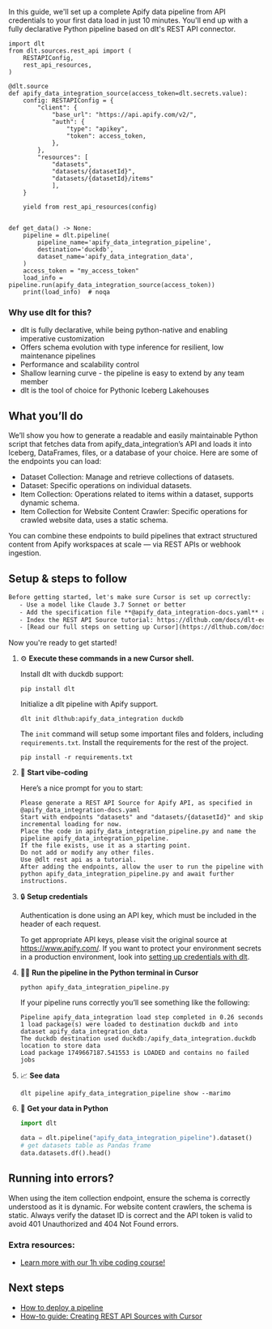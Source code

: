 In this guide, we'll set up a complete Apify data pipeline from API credentials to your first data load in just 10 minutes. You'll end up with a fully declarative Python pipeline based on dlt's REST API connector.

```python-outcome
import dlt
from dlt.sources.rest_api import (
    RESTAPIConfig,
    rest_api_resources,
)

@dlt.source
def apify_data_integration_source(access_token=dlt.secrets.value):
    config: RESTAPIConfig = {
        "client": {
            "base_url": "https://api.apify.com/v2/",
            "auth": {
                "type": "apikey",
                "token": access_token,
            },
        },
        "resources": [
            "datasets",
            "datasets/{datasetId}",
            "datasets/{datasetId}/items"
            ],
    }

    yield from rest_api_resources(config)


def get_data() -> None:
    pipeline = dlt.pipeline(
        pipeline_name='apify_data_integration_pipeline',
        destination='duckdb',
        dataset_name='apify_data_integration_data', 
    )
    access_token = "my_access_token"
    load_info = pipeline.run(apify_data_integration_source(access_token))
    print(load_info)  # noqa
```

### Why use dlt for this?

- dlt is fully declarative, while being python-native and enabling imperative customization
- Offers schema evolution with type inference for resilient, low maintenance pipelines
- Performance and scalability control
- Shallow learning curve - the pipeline is easy to extend by any team member
- dlt is the tool of choice for Pythonic Iceberg Lakehouses

## What you’ll do

We’ll show you how to generate a readable and easily maintainable Python script that fetches data from apify_data_integration’s API and loads it into Iceberg, DataFrames, files, or a database of your choice. Here are some of the endpoints you can load:

- Dataset Collection: Manage and retrieve collections of datasets.
- Dataset: Specific operations on individual datasets.
- Item Collection: Operations related to items within a dataset, supports dynamic schema.
- Item Collection for Website Content Crawler: Specific operations for crawled website data, uses a static schema.

You can combine these endpoints to build pipelines that extract structured content from Apify workspaces at scale — via REST APIs or webhook ingestion.

## Setup & steps to follow

```default
Before getting started, let's make sure Cursor is set up correctly:
   - Use a model like Claude 3.7 Sonnet or better
   - Add the specification file **@apify_data_integration-docs.yaml** as context
   - Index the REST API Source tutorial: https://dlthub.com/docs/dlt-ecosystem/verified-sources/rest_api/ and add it to context as **@dlt rest api**
   - [Read our full steps on setting up Cursor](https://dlthub.com/docs/dlt-ecosystem/llm-tooling/cursor-restapi#23-configuring-cursor-with-documentation)
```

Now you're ready to get started! 

1. ⚙️ **Execute these commands in a new Cursor shell.**
    
    Install dlt with duckdb support:
    ```shell
    pip install dlt
    ```

    Initialize a dlt pipeline with Apify support.
    ```shell
    dlt init dlthub:apify_data_integration duckdb
    ```

    The `init` command will setup some important files and folders, including `requirements.txt`. Install the requirements for the rest of the project.
    ```shell
    pip install -r requirements.txt
    ```
    
2. 🤠 **Start vibe-coding**
    
    Here’s a nice prompt for you to start: 
    
    ```prompt
    Please generate a REST API Source for Apify API, as specified in @apify_data_integration-docs.yaml 
    Start with endpoints "datasets" and "datasets/{datasetId}" and skip incremental loading for now. 
    Place the code in apify_data_integration_pipeline.py and name the pipeline apify_data_integration_pipeline. 
    If the file exists, use it as a starting point. 
    Do not add or modify any other files. 
    Use @dlt rest api as a tutorial. 
    After adding the endpoints, allow the user to run the pipeline with python apify_data_integration_pipeline.py and await further instructions.
    ```

    
3. 🔒 **Setup credentials** 
    
    Authentication is done using an API key, which must be included in the header of each request.
    
    To get appropriate API keys, please visit the original source at https://www.apify.com/.
    If you want to protect your environment secrets in a production environment, look into [setting up credentials with dlt](https://dlthub.com/docs/walkthroughs/add_credentials).
    
4. 🏃‍♀️ **Run the pipeline in the Python terminal in Cursor**
    
    ```shell
    python apify_data_integration_pipeline.py
    ```
    
    If your pipeline runs correctly you’ll see something like the following:
    
    ```shell
    Pipeline apify_data_integration load step completed in 0.26 seconds
    1 load package(s) were loaded to destination duckdb and into dataset apify_data_integration_data
    The duckdb destination used duckdb:/apify_data_integration.duckdb location to store data
    Load package 1749667187.541553 is LOADED and contains no failed jobs
    ```
    
5. 📈 **See data**
    
    ```shell
    dlt pipeline apify_data_integration_pipeline show --marimo
    ```
    
6. 🐍 **Get your data in Python**
    
    ```python
    import dlt

   data = dlt.pipeline("apify_data_integration_pipeline").dataset()
   # get datasets table as Pandas frame
   data.datasets.df().head()
    ```

## Running into errors?

When using the item collection endpoint, ensure the schema is correctly understood as it is dynamic. For website content crawlers, the schema is static. Always verify the dataset ID is correct and the API token is valid to avoid 401 Unauthorized and 404 Not Found errors.

### Extra resources:

- [Learn more with our 1h vibe coding course!](https://www.youtube.com/watch?v=GGid70rnJuM)

## Next steps

- [How to deploy a pipeline](https://dlthub.com/docs/walkthroughs/deploy-a-pipeline)
- [How-to guide: Creating REST API Sources with Cursor](https://dlthub.com/docs/dlt-ecosystem/llm-tooling/cursor-restapi)